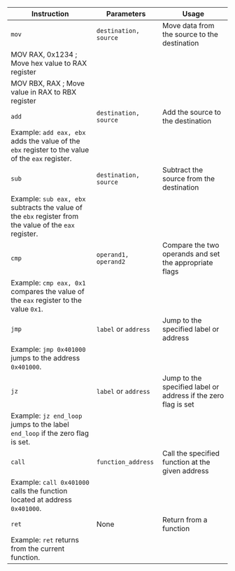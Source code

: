 | Instruction | Parameters | Usage |
| --- | --- | --- |
| `mov` | `destination, source` | Move data from the source to the destination |
| MOV RAX, 0x1234 ; Move hex value to RAX register |
| MOV RBX, RAX ; Move value in RAX to RBX register |
| `add` | `destination, source` | Add the source to the destination |
| Example: `add eax, ebx` adds the value of the `ebx` register to the value of the `eax` register. |
| `sub` | `destination, source` | Subtract the source from the destination |
| Example: `sub eax, ebx` subtracts the value of the `ebx` register from the value of the `eax` register. |
| `cmp` | `operand1, operand2` | Compare the two operands and set the appropriate flags |
| Example: `cmp eax, 0x1` compares the value of the `eax` register to the value `0x1`. |
| `jmp` | `label` or `address` | Jump to the specified label or address |
| Example: `jmp 0x401000` jumps to the address `0x401000`. |
| `jz` | `label` or `address` | Jump to the specified label or address if the zero flag is set |
| Example: `jz end_loop` jumps to the label `end_loop` if the zero flag is set. |
| `call` | `function_address` | Call the specified function at the given address |
| Example: `call 0x401000` calls the function located at address `0x401000`. |
| `ret` | None | Return from a function |
| Example: `ret` returns from the current function. |
